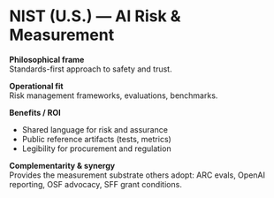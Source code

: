 # NIST (U.S.) — AI Risk & Measurement
**Philosophical frame**  
Standards-first approach to safety and trust.

**Operational fit**  
Risk management frameworks, evaluations, benchmarks.

**Benefits / ROI**  
- Shared language for risk and assurance  
- Public reference artifacts (tests, metrics)  
- Legibility for procurement and regulation

**Complementarity & synergy**  
Provides the measurement substrate others adopt: ARC evals, OpenAI reporting, OSF advocacy, SFF grant conditions.
